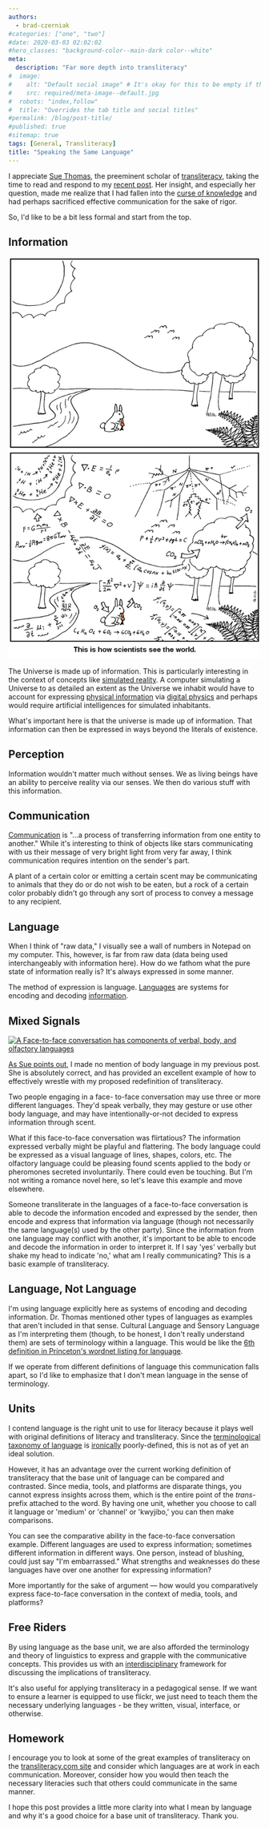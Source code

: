 ```yaml
---
authors:
  - brad-czerniak
#categories: ["one", "two"]
#date: 2020-03-03 02:02:02
#hero_classes: "background-color--main-dark color--white"
meta:
  description: "Far more depth into transliteracy"
#  image:
#    alt: "Default social image" # It's okay for this to be empty if the image is decorative
#    src: required/meta-image--default.jpg
#  robots: "index,follow"
#  title: "Overrides the tab title and social titles"
#permalink: /blog/post-title/
#published: true
#sitemap: true
tags: [General, Transliteracy]
title: "Speaking the Same Language"
---
```


I appreciate [Sue Thomas](http://travelsinvirtuality.typepad.com/suethomas/), the preeminent scholar of
[transliteracy](http://nlabnetworks.typepad.com/transliteracy/), taking the time to read and respond to my
[recent post](http://bradczerniak.com/2010/05/31/on-transliteracy/). Her insight, and especially her question, made me realize
that I had fallen into the [curse of knowledge](http://37signals.com/svn/posts/213-the-curse-of-knowledge) and had perhaps
sacrificed effective communication for the sake of rigor.

So, I'd like to be a bit less formal and start from the top.

## Information

[![](/images/all_i_see_are_equations.png)](http://abstrusegoose.com/275)

The Universe is made up of information. This is particularly interesting in the context of concepts like
[simulated reality](http://en.wikipedia.org/wiki/Simulated_reality). A computer simulating a Universe to as detailed an
extent as the Universe we inhabit would have to account for expressing
[physical information](http://en.wikipedia.org/wiki/Physical_information) via
[digital physics](http://en.wikipedia.org/wiki/Digital_physics) and perhaps would require artificial intelligences for
simulated inhabitants.

What's important here is that the universe is made up of information. That information can then be expressed in ways beyond
the literals of existence.

## Perception

Information wouldn't matter much without senses. We as living beings have an ability to perceive reality via our senses.
We then do various stuff with this information.

## Communication

[Communication](http://en.wikipedia.org/wiki/Communication) is "...a process of transferring information from one entity
to another." While it's interesting to think of objects like stars communicating with us their message of very bright light
from very far away, I think communication requires intention on the sender's part.

A plant of a certain color or emitting a certain scent may be communicating to animals that they do or do not wish to be
eaten, but a rock of a certain color probably didn't go through any sort of process to convey a message to any recipient.

## Language

When I think of "raw data," I visually see a wall of numbers in Notepad on my computer. This, however, is far from raw data
(data being used interchangeably with information here). How do we fathom what the pure state of information really is?
It's always expressed in some manner.

The method of expression is language. [Languages](http://en.wikipedia.org/wiki/Language) are systems for encoding and decoding
[information](http://en.wikipedia.org/wiki/Information).

## Mixed Signals

[![A Face-to-face conversation has components of verbal, body, and olfactory
languages](/images/languages-of-a-conversation.jpg)](/images/languages-of-a-conversation.jpg)

[As Sue points out](http://bradczerniak.com/2010/05/31/on-transliteracy/#dsq-comment-57325439), I made no mention of body
language in my previous post. She is absolutely correct, and has provided an excellent example of how to effectively wrestle
with my proposed redefinition of transliteracy.

Two people engaging in a face- to-face conversation may use three or more different languages. They'd speak verbally, they
may gesture or use other body language, and may have intentionally-or-not decided to express information through scent.

What if this face-to-face conversation was flirtatious? The information expressed verbally might be playful and flattering.
The body language could be expressed as a visual language of lines, shapes, colors, etc. The olfactory language could be
pleasing found scents applied to the body or pheromones secreted involuntarily. There could even be touching. But I'm not
writing a romance novel here, so let's leave this example and move elsewhere.

Someone transliterate in the languages of a face-to-face conversation is able to decode the information encoded and expressed
by the sender, then encode and express that information via language (though not necessarily the same language(s) used by
the other party). Since the information from one language may conflict with another, it's important to be able to encode
and decode the information in order to interpret it. If I say 'yes' verbally but shake my head to indicate 'no,' what am
I really communicating? This is a basic example of transliteracy.

## Language, Not Language

I'm using language explicitly here as systems of encoding and decoding information. Dr. Thomas mentioned other types of
languages as examples that aren't included in that sense. Cultural Language and Sensory Language as I'm interpreting them
(though, to be honest, I don't really understand them) are sets of terminology within a language. This would be like the
[6th definition in Princeton's wordnet listing for language](http://wordnetweb.princeton.edu/perl/webwn?s=language).

If we operate from different definitions of language this communication falls apart, so I'd like to emphasize that I don't
mean language in the sense of terminology.

## Units

I contend language is the right unit to use for literacy because it plays well with original definitions of literacy and
transliteracy. Since the [terminological taxonomy of language](http://en.wikipedia.org/wiki/Language_family) is
[ironically](http://theoatmeal.com/comics/irony) poorly-defined, this is not as of yet an ideal solution.

However, it has an advantage over the current working definition of transliteracy that the base unit of language can be
compared and contrasted. Since media, tools, and platforms are disparate things, you cannot express insights across them,
which is the entire point of the _trans-_ prefix attached to the word. By having one unit, whether you choose to call it
language or 'medium' or 'channel' or 'kwyjibo,' you can then make comparisons.

You can see the comparative ability in the face-to-face conversation example. Different languages are used to express
information; sometimes different information in different ways. One person, instead of blushing, could just say "I'm
embarrassed." What strengths and weaknesses do these languages have over one another for expressing information?

More importantly for the sake of argument — how would you comparatively express face-to-face conversation in the context
of media, tools, and platforms?

## Free Riders

By using language as the base unit, we are also afforded the terminology and theory of linguistics to express and grapple
with the communicative concepts. This provides us with an [interdisciplinary](http://xkcd.com/755/) framework for discussing
the implications of transliteracy.

It's also useful for applying transliteracy in a pedagogical sense. If we want to ensure a learner is equipped to use flickr,
we just need to teach them the necessary underlying languages - be they written, visual, interface, or otherwise.

## Homework

I encourage you to look at some of the great examples of transliteracy on the
[transliteracy.com site](http://nlabnetworks.typepad.com/transliteracy/) and consider which languages are at work in each
communication. Moreover, consider how you would then teach the necessary literacies such that others could communicate in
the same manner.

I hope this post provides a little more clarity into what I mean by language and why it's a good choice for a base unit
of transliteracy. Thank you.
